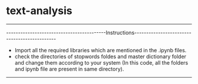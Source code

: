 # text-analysis

---------------------------------------------------------------------------------------------------

------------------------------------------Instructions---------------------------------------------

- Import all the required libraries which are mentioned in the .ipynb files.
- check the directories of stopwords foldes and master dictionary folder and change them according
   to your system (In this code, all the folders and ipynb file are present in same directory).

---------------------------------------------------------------------------------------------------
